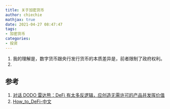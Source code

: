 ```yaml
---
title: 关于加密货币
author: chiechie
mathjax: true
date: 2021-04-27 08:47:47
tags: 
- 加密货币
categories:
- 投资
---
```


1. 我的理解是，数字货币跟央行发行货币的本质差异是，前者限制了政府权利。
2. 








## 参考

1. [对话 DODO 雷达熊：DeFi 有太多反逻辑，应创造无需许可的产品并发挥价值](https://www.chainnews.com/articles/503060403039.htm)
2. [How_to_DeFi-中文](https://assets.coingecko.com/books/how-to-defi/How_to_DeFi_Chinese.pdf)